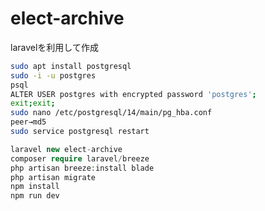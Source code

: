 
# elect-archive

laravelを利用して作成

```bash
sudo apt install postgresql
sudo -i -u postgres
psql
ALTER USER postgres with encrypted password 'postgres';
exit;exit;
sudo nano /etc/postgresql/14/main/pg_hba.conf 
peer→md5
sudo service postgresql restart
```

```php
laravel new elect-archive
composer require laravel/breeze
php artisan breeze:install blade
php artisan migrate
npm install
npm run dev
```

```
```
